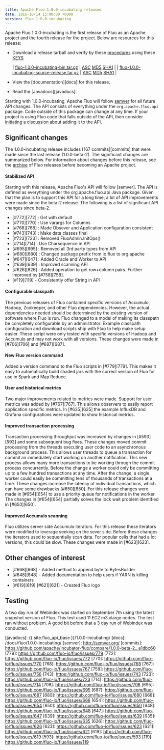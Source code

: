```yaml
---
title: Apache Fluo 1.0.0-incubating released
date: 2016-10-14 15:00:00 +0000
version: fluo-1.0.0-incubating
---
```


Apache Fluo 1.0.0-incubating is the first release of Fluo as an Apache project and the fourth
release for the project. Below are resources for this release:

 * Download a release tarball and verify by these [procedures] using these [KEYS]
 
   | [fluo-1.0.0-incubating-bin.tar.gz][bin-release]            | [ASC][bin-asc] [MD5][md5] [SHA1][sha1] |
   | [fluo-1.0.0-incubating-source-release.tar.gz][src-release] | [ASC][src-asc] [MD5][md5] [SHA1][sha1] |
 * View the [documentation][docs] for this release.
 * Read the [Javadocs][javadocs].
 
Starting with 1.0.0-incubating, Apache Fluo will follow [semver](http://semver.org/) for all future API
changes. The API consists of everything under the `org.apache.fluo.api` package. Code outside of this
package can change at any time. If your project is using Fluo code that falls outside of the API,
then consider [initiating a discussion](/getinvolved/) about adding it to the API.

## Significant changes

The 1.0.0-incubating release includes [167 commits][commits] that were made since the last release 
(1.0.0-beta-2).  The significant changes are summarized below. For information about changes
before this release, see the [archive](/pre-asf-release/) of Fluo releases before becoming an Apache
project.

#### Stabilized API 

Starting with this release, Apache Fluo's API will follow [semver].  The API is defined as
everything under the org.apache.fluo.api Java package.  Given that the plan is to support this API
for a long time, a lot of API improvements were made since the beta-2 release.  The following is a
list of significant API changes since beta-2.

 * [#772][772] : Get with default
 * [#770][770] : Use varargs for Columns
 * [#768][768] : Made Obsever and Application configuration consistent
 * [#743][743] : Make data classes final
 * [#723][723] : Removed FluoAdmin.InitOps()
 * [#714][714] : Use Charsequence in API
 * [#695][695] : Removed all 3rd party types from API
 * [#680][680] : Changed package prefix from io.fluo to org.apache
 * [#647][647] : Added Oracle and Worker to API
 * [#639][639] : Improved scanning API
 * [#626][626] : Added operation to get row+column pairs.  Further improved by [#758][758].
 * [#119][119] - Consistently offer String in API

#### Configurable classpath

The previous releases of Fluo contained specific versions of Accumulo, Hadoop, Zookeeper, and other
Fluo dependencies.  However, the actual dependencies needed should be determined by the existing
version of software where Fluo is run.  Fluo changed to a model of making its classpath be
completely configurable by an administrator.  Example classpath configuration and download scripts
ship with Fluo to help make setup easier.  These script were only tested with specific versions of
Hadoop and Accumulo and may not work with all versions.  These changes were made in [#706][706] and
[#687][687]. 

#### New Fluo version command

Added a version command to the Fluo scripts in [#779][779].  This makes it easy to automatically
build shaded jars with the correct version of Fluo for use in Spark and Map Reduce.

#### User and historical metrics

Two major improvements related to metrics were made.  Support for user metrics was added by
[#767][767].  This allows observers to easily report application specific metrics.  In [#635][635]
the example InfluxDB and Grafana configurations were updated to show historical metrics.

#### Improved transaction processing

Transaction processing throughput was increased by changes in [#593][593] and some subsequent bug
fixes.   These changes moved commit processing from the threads executing user code to an
asynchronous background process.  This allows user threads to queue a transaction for commit an
immediately start working on another notification.  This new process allows many more transactions
to be working through the commit process concurrently.  Before the change a worker could only be
committing up to a few hundred transactions at any time.   After the change, a single worker could
easily be committing tens of thousands of transactions at a time.  These changes increase the latency of 
individual transactions, which can have some drawbacks [#650][650].   For this release changes were
made in [#654][654] to use a priority queue for notifications in the worker.  The changes in
[#654][654] partially solves the lock wait problem identified in [#650][650].

#### Improved Accumulo scanning

Fluo utilizes server side Accumulo iterators.  For this release these iterators were modified to
leverage seeking on the sever side.  Before these changes the iterators used to sequentially scan
data.  For popular cells that had a lot versions, this could be slow.  These changes were made in
[#623][623].

## Other changes of interest

* [#668][668] - Added method to append byte to BytesBuilder
* [#648][648] - Added documentation to help users if YARN is killing containers
* [#619][619] [#621][621] - Created Fluo logo

## Testing

A two day run of Webindex was started on September 7th using the latest snapshot version of Fluo.
This test used 11 EC2 m3.xlarge nodes.  The test ran without problem.   A good bit before that a [3
day run](/blog/2016/05/17/webindex-long-run-2/) of Webindex was conducted.

[procedures]: https://www.apache.org/info/verification
[KEYS]: https://www.apache.org/dist/incubator/fluo/KEYS
[bin-release]: https://www.apache.org/dyn/closer.lua/incubator/fluo/fluo/1.0.0-incubating/fluo-1.0.0-incubating-bin.tar.gz
[bin-asc]: https://www.apache.org/dist/incubator/fluo/fluo/1.0.0-incubating/fluo-1.0.0-incubating-bin.tar.gz.asc
[src-release]: https://www.apache.org/dyn/closer.lua/incubator/fluo/fluo/1.0.0-incubating/fluo-1.0.0-incubating-source-release.tar.gz
[src-asc]: https://www.apache.org/dist/incubator/fluo/fluo/1.0.0-incubating/fluo-1.0.0-incubating-source-release.tar.gz.asc
[md5]: https://www.apache.org/dist/incubator/fluo/fluo/1.0.0-incubating/MD5SUM
[sha1]: https://www.apache.org/dist/incubator/fluo/fluo/1.0.0-incubating/SHA1SUM
[javadocs]: {{ site.fluo_api_base }}/1.0.0-incubating/
[docs]: /docs/fluo/1.0.0-incubating/
[semver]: http://semver.org/
[commits]: https://github.com/apache/incubator-fluo/compare/1.0.0-beta-2...e1dbc60
[779]: https://github.com/fluo-io/fluo/issues/779
[772]: https://github.com/fluo-io/fluo/issues/772
[770]: https://github.com/fluo-io/fluo/issues/770
[768]: https://github.com/fluo-io/fluo/issues/768
[767]: https://github.com/fluo-io/fluo/issues/767
[758]: https://github.com/fluo-io/fluo/issues/758
[743]: https://github.com/fluo-io/fluo/issues/743
[723]: https://github.com/fluo-io/fluo/issues/723
[714]: https://github.com/fluo-io/fluo/issues/714
[706]: https://github.com/fluo-io/fluo/issues/706
[695]: https://github.com/fluo-io/fluo/issues/695
[687]: https://github.com/fluo-io/fluo/issues/687
[680]: https://github.com/fluo-io/fluo/issues/680
[668]: https://github.com/fluo-io/fluo/issues/668
[654]: https://github.com/fluo-io/fluo/issues/654
[650]: https://github.com/fluo-io/fluo/issues/650
[648]: https://github.com/fluo-io/fluo/issues/648
[647]: https://github.com/fluo-io/fluo/issues/647
[639]: https://github.com/fluo-io/fluo/issues/639
[635]: https://github.com/fluo-io/fluo/issues/635
[626]: https://github.com/fluo-io/fluo/issues/626
[623]: https://github.com/fluo-io/fluo/issues/623
[621]: https://github.com/fluo-io/fluo/issues/621
[619]: https://github.com/fluo-io/fluo/issues/619
[593]: https://github.com/fluo-io/fluo/issues/593
[119]: https://github.com/fluo-io/fluo/issues/119
